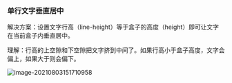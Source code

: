 ### 单行文字垂直居中

解决方案：设置文字行高（line-height）等于盒子的高度（height）即可让文字在当前盒子内垂直居中。

理解：行高的上空隙和下空隙把文字挤到中间了。如果行高小于盒子高度，文字会偏上，如果大于则会偏下。

![image-20210803151710958](D:\study\OnlineNotes\前端学习\我的CSS笔记\notes\images\image-20210803151710958.png)

